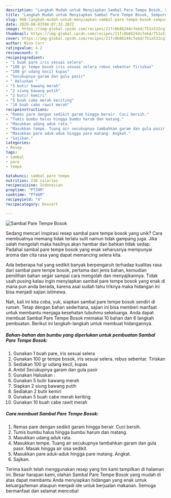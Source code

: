 ```yaml
---
description: "Langkah Mudah untuk Menyiapkan Sambal Pare Tempe Bosok, Sempurna"
title: "Langkah Mudah untuk Menyiapkan Sambal Pare Tempe Bosok, Sempurna"
slug: 960-langkah-mudah-untuk-menyiapkan-sambal-pare-tempe-bosok-sempurna
date: 2020-08-03T06:07:33.287Z
image: https://img-global.cpcdn.com/recipes/21fc0b86244cfebd/751x532cq70/sambal-pare-tempe-bosok-foto-resep-utama.jpg
thumbnail: https://img-global.cpcdn.com/recipes/21fc0b86244cfebd/751x532cq70/sambal-pare-tempe-bosok-foto-resep-utama.jpg
cover: https://img-global.cpcdn.com/recipes/21fc0b86244cfebd/751x532cq70/sambal-pare-tempe-bosok-foto-resep-utama.jpg
author: Nina Carr
ratingvalue: 4.2
reviewcount: 8
recipeingredient:
- "1 buah pare iris sesuai selera"
- "100 gr tempe bosok iris sesuai selera rebus sebentar Tiriskan"
- "100 gr udang kecil kupas"
- "Secukupnya garam dan gula pasir"
- " Haluskan "
- "5 butir bawang merah"
- "2 siung bawang putih"
- "2 butir kemiri"
- "5 buah cabe merah keriting"
- "10 buah cabe rawit merah"
recipeinstructions:
- "Remas pare dengan sedikit garam hingga berair. Cuci bersih."
- "Tumis bumbu halus hingga bumbu harum dan matang."
- "Masukkan udang aduk rata."
- "Masukkan tempe. Tuang air secukupnya tambahkan garam dan gula pasir. Masak hingga air sisa sedikit."
- "Masukkan pare aduk-aduk hingga pare matang. Angkat."
- "Sajikan."
categories:
- Resep
tags:
- sambal
- pare
- tempe

katakunci: sambal pare tempe 
nutrition: 238 calories
recipecuisine: Indonesian
preptime: "PT39M"
cooktime: "PT46M"
recipeyield: "4"
recipecategory: Dessert

---
```



![Sambal Pare Tempe Bosok](https://img-global.cpcdn.com/recipes/21fc0b86244cfebd/751x532cq70/sambal-pare-tempe-bosok-foto-resep-utama.jpg)

Sedang mencari inspirasi resep sambal pare tempe bosok yang unik? Cara membuatnya memang tidak terlalu sulit namun tidak gampang juga. Jika salah mengolah maka hasilnya akan hambar dan bahkan tidak sedap. Padahal sambal pare tempe bosok yang enak seharusnya mempunyai aroma dan cita rasa yang dapat memancing selera kita.



Ada beberapa hal yang sedikit banyak berpengaruh terhadap kualitas rasa dari sambal pare tempe bosok, pertama dari jenis bahan, kemudian pemilihan bahan segar sampai cara mengolah dan menyajikannya. Tidak usah pusing kalau ingin menyiapkan sambal pare tempe bosok yang enak di mana pun anda berada, karena asal sudah tahu triknya maka hidangan ini bisa menjadi sajian istimewa.


Nah, kali ini kita coba, yuk, siapkan sambal pare tempe bosok sendiri di rumah. Tetap dengan bahan sederhana, sajian ini bisa memberi manfaat untuk membantu menjaga kesehatan tubuhmu sekeluarga. Anda dapat membuat Sambal Pare Tempe Bosok memakai 10 bahan dan 6 langkah pembuatan. Berikut ini langkah-langkah untuk membuat hidangannya.

<!--inarticleads1-->

##### Bahan-bahan dan bumbu yang diperlukan untuk pembuatan Sambal Pare Tempe Bosok:

1. Gunakan 1 buah pare, iris sesuai selera
1. Gunakan 100 gr tempe bosok, iris sesuai selera. rebus sebentar. Tiriskan
1. Sediakan 100 gr udang kecil, kupas
1. Ambil Secukupnya garam dan gula pasir
1. Gunakan  Haluskan :
1. Gunakan 5 butir bawang merah
1. Siapkan 2 siung bawang putih
1. Sediakan 2 butir kemiri
1. Gunakan 5 buah cabe merah keriting
1. Gunakan 10 buah cabe rawit merah




<!--inarticleads2-->

##### Cara membuat Sambal Pare Tempe Bosok:

1. Remas pare dengan sedikit garam hingga berair. Cuci bersih.
1. Tumis bumbu halus hingga bumbu harum dan matang.
1. Masukkan udang aduk rata.
1. Masukkan tempe. Tuang air secukupnya tambahkan garam dan gula pasir. Masak hingga air sisa sedikit.
1. Masukkan pare aduk-aduk hingga pare matang. Angkat.
1. Sajikan.




Terima kasih telah menggunakan resep yang tim kami tampilkan di halaman ini. Besar harapan kami, olahan Sambal Pare Tempe Bosok yang mudah di atas dapat membantu Anda menyiapkan hidangan yang enak untuk keluarga/teman ataupun menjadi ide untuk berjualan makanan. Semoga bermanfaat dan selamat mencoba!
